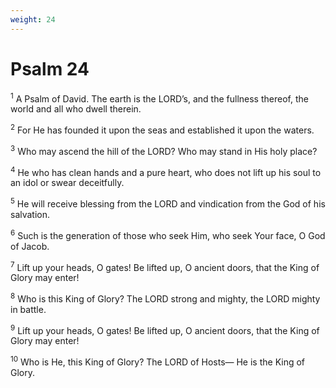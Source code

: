 ```yaml
---
weight: 24
---
```


# Psalm 24

<sup>1</sup> A Psalm of David. The earth is the LORD’s, and the fullness thereof, the world and all who dwell therein. 

<sup>2</sup> For He has founded it upon the seas and established it upon the waters. 

<sup>3</sup> Who may ascend the hill of the LORD? Who may stand in His holy place? 

<sup>4</sup> He who has clean hands and a pure heart, who does not lift up his soul to an idol or swear deceitfully. 

<sup>5</sup> He will receive blessing from the LORD and vindication from the God of his salvation. 

<sup>6</sup> Such is the generation of those who seek Him, who seek Your face, O God of Jacob. 

<sup>7</sup> Lift up your heads, O gates! Be lifted up, O ancient doors, that the King of Glory may enter! 

<sup>8</sup> Who is this King of Glory? The LORD strong and mighty, the LORD mighty in battle. 

<sup>9</sup> Lift up your heads, O gates! Be lifted up, O ancient doors, that the King of Glory may enter! 

<sup>10</sup> Who is He, this King of Glory? The LORD of Hosts— He is the King of Glory. 


